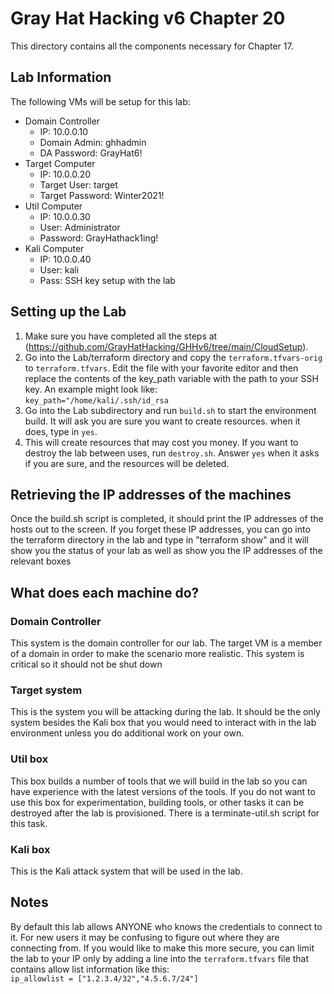 # Gray Hat Hacking v6 Chapter 20
This directory contains all the components necessary for Chapter 17.

## Lab Information  
The following VMs will be setup for this lab:
- Domain Controller
  - IP: 10.0.0.10   
  - Domain Admin: ghhadmin
  - DA Password: GrayHat6!
- Target Computer
  - IP: 10.0.0.20
  - Target User: target
  - Target Password: Winter2021!
- Util Computer
  - IP: 10.0.0.30
  - User: Administrator
  - Password: GrayHathack1ing!
- Kali Computer
  - IP: 10.0.0.40
  - User: kali
  - Pass: SSH key setup with the lab

## Setting up the Lab    
1. Make sure you have completed all the steps at (https://github.com/GrayHatHacking/GHHv6/tree/main/CloudSetup).
1. Go into the Lab/terraform directory and copy the `terraform.tfvars-orig` to `terraform.tfvars`. Edit the file with your
   favorite editor and then replace the contents of the key_path variable with the path to your SSH key. An example
   might look like:   
   `key_path="/home/kali/.ssh/id_rsa`
1. Go into the Lab subdirectory and run `build.sh` to start the environment build. It will ask you are sure you want to create resources.
when it does, type in `yes`.
1. This will create resources that may cost you money. If you want to destroy the lab between uses, 
run `destroy.sh`. Answer `yes` when it asks if you are sure, and the resources will be deleted.
   
## Retrieving the IP addresses of the machines
Once the build.sh script is completed, it should print the IP addresses of the hosts
out to the screen. If you forget these IP addresses, you can go into the terraform directory
in the lab and type in "terraform show" and it will show you the status of your
lab as well as show you the IP addresses of the relevant boxes

## What does each machine do?

### Domain Controller
This system is the domain controller for our lab. The target VM is a member of 
a domain in order to make the scenario more realistic.  This system is critical so it
should not be shut down

### Target system
This is the system you will be attacking during the lab. It should be the only system besides
the Kali box that you would need to interact with in the lab environment unless you
do additional work on your own.

### Util box
This box builds a number of tools that we will build in the lab so you can have
experience with the latest versions of the tools.  If you do not want to use this box
for experimentation, building tools, or other tasks it can be destroyed after
the lab is provisioned. There is a terminate-util.sh script for this task.

### Kali box
This is the Kali attack system that will be used in the lab. 
   
## Notes
By default this lab allows ANYONE who knows the credentials to connect to it. For new users
it may be confusing to figure out where they are connecting from. If you would like to make this more
secure, you can limit the lab to your IP only by adding a line into the `terraform.tfvars` file that contains 
allow list information like this:   
`ip_allowlist = ["1.2.3.4/32","4.5.6.7/24"]`

